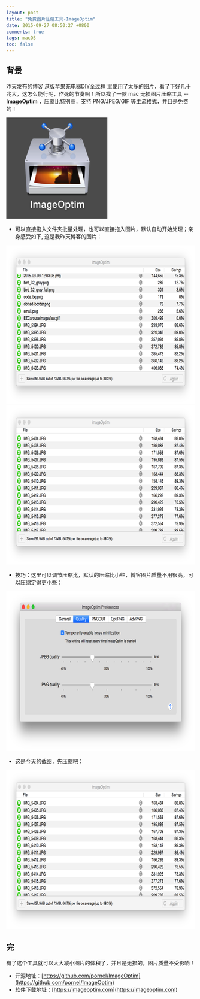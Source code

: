```yaml
---
layout: post
title: "免费图片压缩工具-ImageOptim"
date: 2015-09-27 08:50:27 +0800
comments: true
tags: macOS
toc: false
---
```


## 背景

昨天发布的博客 [港版苹果充电器DIY全过程](/2015/09/27-bo-ke-ti-su-shi-yong-imageiptimya-suo-tu-pian.html) 里使用了太多的图片，看了下好几十兆大，这怎么能行呢，作死的节奏啊！所以找了一款 mac 无损图片压缩工具 -- **ImageOptim** ，压缩比特别高，支持 PNG/JPEG/GIF 等主流格式，并且是免费的！

<img src = "/images/201509/27_5.png" width = '270' height = '270'>

* 可以直接拖入文件夹批量处理，也可以直接拖入图片，默认自动开始处理；亲身感受如下, 这是我昨天博客的图片：

<img src = "/images/201509/27_3.png" width = '800' height = '425'>
<img src = "/images/201509/27_2.png" width = '800' height = '425'>

* 技巧：这里可以调节压缩比，默认的压缩比小些，博客图片质量不用很高，可以压缩定得更小些：

<img src = "/images/201509/27_4.png" width = '720' height = '427'>

* 这是今天的截图，先压缩吧：

<img src = "/images/201509/27_2.png" width = '800' height = '425'>


## 完

有了这个工具就可以大大减小图片的体积了，并且是无损的，图片质量不受影响！

- 开源地址：[https://github.com/pornel/ImageOptim](https://github.com/pornel/ImageOptim)
- 软件下载地址：[https://imageoptim.com](https://imageoptim.com)
